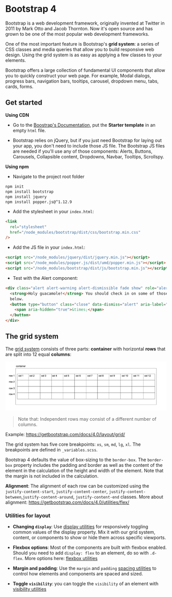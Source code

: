 # Bootstrap 4

Bootstrap is a web development framework, originally invented at Twitter in 2011 by Mark Otto and Jacob Thornton. Now it's open source and has grown to be one of the most popular web development frameworks.

One of the most important feature is Bootstrap's **grid system**: a series of CSS classes and media queries that allow you to build responsive web design. Using the grid system is as easy as applying a few classes to your elements.

Bootstrap offers a large collection of fundamental UI components that allow you to quickly construct your web page. For example, Modal dialogs, progress bars, navigation bars, tooltips, carousel, dropdown menu, tabs, cards, forms.

## Get started

**Using CDN**

- Go to the [Boostrap's Documentation](https://getbootstrap.com/docs/4.0/getting-started/introduction/), put the **Starter template** in an empty `html` file.

- Bootstrap relies on jQuery, but if you just need Bootstrap for laying out your app, you don't need to include those JS file. The Bootstrap JS files are needed if you'll use any of those components: Alerts, Buttons, Carousels, Collapsible content, Dropdowns, Navbar, Tooltips, Scrollspy.

**Using npm**

- Navigate to the project root folder

```
npm init
npm install bootstrap
npm install jquery
npm install popper.js@^1.12.9
```

- Add the stylesheet in your `index.html`:

```html
<link
  rel="stylesheet"
  href="/node_modules/bootstrap/dist/css/bootstrap.min.css"
/>
```

- Add the JS file in your `index.html`:

```html
<script src="/node_modules/jquery/dist/jquery.min.js"></script>
<script src="/node_modules/popper.js/dist/umd/popper.min.js"></script>
<script src="/node_modules/bootstrap/dist/js/bootstrap.min.js"></script>
```

- Test with the Alert component:

```html
<div class="alert alert-warning alert-dismissible fade show" role="alert">
  <strong>Holy guacamole!</strong> You should check in on some of those fields
  below.
  <button type="button" class="close" data-dismiss="alert" aria-label="Close">
    <span aria-hidden="true">&times;</span>
  </button>
</div>
```

## The grid system

The [grid system](https://getbootstrap.com/docs/4.0/layout/grid/) consists of three parts: **container** with horizontal **rows** that are split into 12 equal **columns**:

![Bootstrap Grid System](../images/bootstrap_grid_system.png)

> Note that: Independent rows may consist of a different number of columns.

Example: https://getbootstrap.com/docs/4.0/layout/grid/

The grid system has five core breakpoints: `xs`, `sm`, `md`, `lg`, `xl`. The breakpoints are defined in `_variables.scss`.

Bootstrap 4 defaults the value of box-sizing to the `border-box`. The `border-box` property includes the padding and border as well as the content of the element in the calculation of the height and width of the element. Note that the margin is not included in the calculation.

**Alignment**: The alignment of each row can be customized using the `justify-content-start`, `justify-content-center`, `justify-content-between`,`justify-content-around`, `justify-content-end` classes. More about alignment: https://getbootstrap.com/docs/4.0/utilities/flex/

### Utilities for layout

- **Changing `display`**: Use [display utilities](https://getbootstrap.com/docs/4.0/utilities/display/) for responsively toggling common values of the display property. Mix it with our grid system, content, or components to show or hide them across specific viewports.

- **Flexbox options**: Most of the components are built with flexbox enabled. Should you need to add `display: flex` to an element, do so with `.d-flex`. More options here: [flexbox utilities](https://getbootstrap.com/docs/4.0/utilities/flex/)

- **Margin and padding**: Use the `margin` and `padding` [spacing utilities](https://getbootstrap.com/docs/4.0/utilities/spacing/) to control how elements and components are spaced and sized.

- **Toggle `visibility`**: you can toggle the `visibility` of an element with [visibility utilities](https://getbootstrap.com/docs/4.0/utilities/visibility/)
